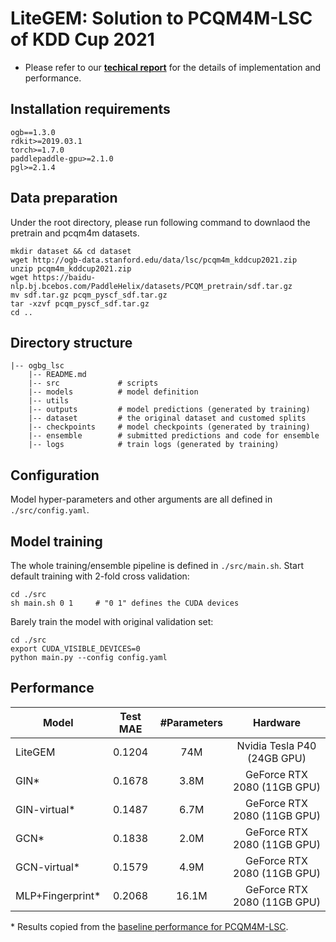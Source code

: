 # LiteGEM: Solution to PCQM4M-LSC of KDD Cup 2021

* Please refer to our **[techical report](./SuperHelix_PCQM4M.pdf)** for the details of implementation and performance.

## Installation requirements
```
ogb==1.3.0
rdkit>=2019.03.1
torch>=1.7.0
paddlepaddle-gpu>=2.1.0
pgl>=2.1.4
```

## Data preparation
Under the root directory, please run following command to downlaod the pretrain and pcqm4m datasets.
```
mkdir dataset && cd dataset
wget http://ogb-data.stanford.edu/data/lsc/pcqm4m_kddcup2021.zip
unzip pcqm4m_kddcup2021.zip
wget https://baidu-nlp.bj.bcebos.com/PaddleHelix/datasets/PCQM_pretrain/sdf.tar.gz
mv sdf.tar.gz pcqm_pyscf_sdf.tar.gz
tar -xzvf pcqm_pyscf_sdf.tar.gz
cd ..
```

## Directory structure
```
|-- ogbg_lsc
    |-- README.md
    |-- src             # scripts
    |-- models          # model definition
    |-- utils
    |-- outputs         # model predictions (generated by training)
    |-- dataset         # the original dataset and customed splits 
    |-- checkpoints     # model checkpoints (generated by training)
    |-- ensemble        # submitted predictions and code for ensemble
    |-- logs            # train logs (generated by training)
 ```

## Configuration

Model hyper-parameters and other arguments are all defined in `./src/config.yaml`.

## Model training

The whole training/ensemble pipeline is defined in `./src/main.sh`. Start default training with 2-fold cross validation:

```
cd ./src
sh main.sh 0 1     # "0 1" defines the CUDA devices
```

Barely train the model with original validation set:

```
cd ./src
export CUDA_VISIBLE_DEVICES=0
python main.py --config config.yaml
```

## Performance

| Model            | Test MAE | \#Parameters |           Hardware          |
|------------------|:--------:|:------------:|:---------------------------:|
| LiteGEM          |  0.1204  |      74M     | Nvidia Tesla P40 (24GB GPU) |
| GIN*             |  0.1678  |     3.8M     | GeForce RTX 2080 (11GB GPU) |
| GIN-virtual*     |  0.1487  |     6.7M     | GeForce RTX 2080 (11GB GPU) |
| GCN*             |  0.1838  |     2.0M     | GeForce RTX 2080 (11GB GPU) |
| GCN-virtual*     |  0.1579  |     4.9M     | GeForce RTX 2080 (11GB GPU) |
| MLP+Fingerprint* |  0.2068  |     16.1M    | GeForce RTX 2080 (11GB GPU) |

\* Results copied from the [baseline performance for PCQM4M-LSC](https://github.com/snap-stanford/ogb/blob/master/examples/lsc/pcqm4m/README.md#performance).
